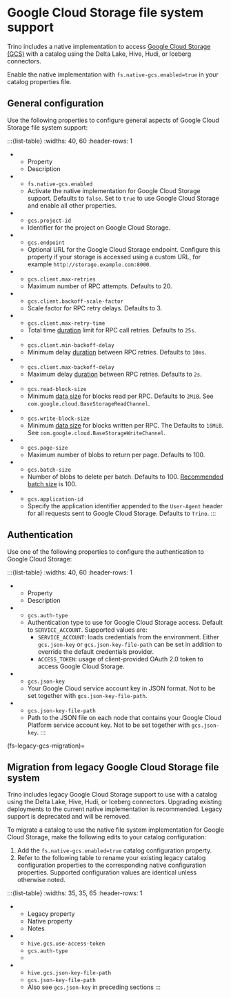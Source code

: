 # Google Cloud Storage file system support

Trino includes a native implementation to access [Google Cloud Storage
(GCS)](https://cloud.google.com/storage/) with a catalog using the Delta Lake,
Hive, Hudi, or Iceberg connectors.

Enable the native implementation with `fs.native-gcs.enabled=true` in your
catalog properties file.

## General configuration

Use the following properties to configure general aspects of Google Cloud
Storage file system support:

:::{list-table}
:widths: 40, 60
:header-rows: 1

* - Property
  - Description
* - `fs.native-gcs.enabled`
  - Activate the native implementation for Google Cloud Storage support.
    Defaults to `false`. Set to `true` to use Google Cloud Storage and enable
    all other properties.
* - `gcs.project-id`
  - Identifier for the project on Google Cloud Storage.
* - `gcs.endpoint`
  - Optional URL for the Google Cloud Storage endpoint. Configure this property
    if your storage is accessed using a custom URL, for example
    `http://storage.example.com:8000`.
* - `gcs.client.max-retries`
  - Maximum number of RPC attempts. Defaults to 20.
* - `gcs.client.backoff-scale-factor`
  - Scale factor for RPC retry delays. Defaults to 3.
* - `gcs.client.max-retry-time`
  - Total time [duration](prop-type-duration) limit for RPC call retries.
    Defaults to `25s`.
* - `gcs.client.min-backoff-delay`
  - Minimum delay [duration](prop-type-duration) between RPC retries. Defaults
    to `10ms`.
* - `gcs.client.max-backoff-delay`
  - Maximum delay [duration](prop-type-duration) between RPC retries. Defaults
    to `2s`.
* - `gcs.read-block-size`
  - Minimum [data size](prop-type-data-size) for blocks read per RPC. Defaults
    to `2MiB`. See `com.google.cloud.BaseStorageReadChannel`.
* - `gcs.write-block-size`
  - Minimum [data size](prop-type-data-size) for blocks written per RPC. The
    Defaults to `16MiB`. See `com.google.cloud.BaseStorageWriteChannel`.
* - `gcs.page-size`
  - Maximum number of blobs to return per page. Defaults to 100.
* - `gcs.batch-size`
  - Number of blobs to delete per batch. Defaults to 100. [Recommended batch
    size](https://cloud.google.com/storage/docs/batch) is 100.
* - `gcs.application-id`
  - Specify the application identifier appended to the `User-Agent` header
    for all requests sent to Google Cloud Storage. Defaults to `Trino`.
:::

## Authentication

Use one of the following properties to configure the authentication to Google
Cloud Storage:

:::{list-table}
:widths: 40, 60
:header-rows: 1

* - Property
  - Description
* - `gcs.auth-type`
  - Authentication type to use for Google Cloud Storage access. Default to `SERVICE_ACCOUNT`.
  Supported values are:
    * `SERVICE_ACCOUNT`: loads credentials from the environment. Either `gcs.json-key` or
      `gcs.json-key-file-path` can be set in addition to override the default
      credentials provider.
    * `ACCESS_TOKEN`: usage of client-provided OAuth 2.0 token to access Google
      Cloud Storage.
* - `gcs.json-key`
  - Your Google Cloud service account key in JSON format. Not to be set together
    with `gcs.json-key-file-path`.
* - `gcs.json-key-file-path`
  - Path to the JSON file on each node that contains your Google Cloud Platform
    service account key. Not to be set together with `gcs.json-key`.
:::

(fs-legacy-gcs-migration)=
## Migration from legacy Google Cloud Storage file system

Trino includes legacy Google Cloud Storage support to use with a catalog using
the Delta Lake, Hive, Hudi, or Iceberg connectors. Upgrading existing
deployments to the current native implementation is recommended. Legacy support
is deprecated and will be removed.

To migrate a catalog to use the native file system implementation for Google
Cloud Storage, make the following edits to your catalog configuration:

1. Add the `fs.native-gcs.enabled=true` catalog configuration property.
2. Refer to the following table to rename your existing legacy catalog
   configuration properties to the corresponding native configuration
   properties. Supported configuration values are identical unless otherwise
   noted.

  :::{list-table}
  :widths: 35, 35, 65
  :header-rows: 1
   * - Legacy property
     - Native property
     - Notes
   * - `hive.gcs.use-access-token`
     - `gcs.auth-type`
     -
   * - `hive.gcs.json-key-file-path`
     - `gcs.json-key-file-path`
     - Also see `gcs.json-key` in preceding sections
  :::
